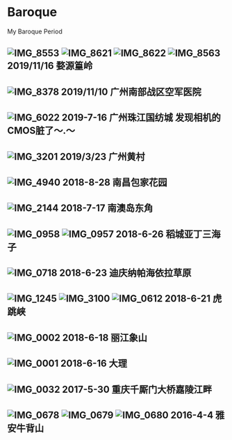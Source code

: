 # Baroque
My Baroque Period

![IMG_8553](2019/IMG_8553.JPG)
![IMG_8621](2019/IMG_8621.JPG)
![IMG_8622](2019/IMG_8622.JPG)
![IMG_8563](2019/IMG_8563.JPG)
2019/11/16 婺源篁岭
---

![IMG_8378](2019/IMG_8378.JPG)
2019/11/10 广州南部战区空军医院
---

![IMG_6022](2019/IMG_6022.JPG)
2019-7-16 广州珠江国纺城
发现相机的CMOS脏了～.～
---

![IMG_3201](2019/IMG_3201.JPG)
2019/3/23 广州黄村
---

![IMG_4940](2018/IMG_4940.JPG)
2018-8-28 南昌包家花园
---

![IMG_2144](2018/IMG_2144.JPG)
2018-7-17 南澳岛东角
---

![IMG_0958](2018/IMG_0958.JPG)
![IMG_0957](2018/IMG_0957.JPG)
2018-6-26 稻城亚丁三海子
---

![IMG_0718](2018/IMG_0718.JPG)
2018-6-23 迪庆纳帕海依拉草原
---

![IMG_1245](2018/IMG_1245.JPG)
![IMG_3100](2018/IMG_3100.JPG)
![IMG_0612](2018/IMG_0612.JPG)
2018-6-21 虎跳峡
---

![IMG_0002](2018/IMG_0002.JPG)
2018-6-18 丽江象山
---

![IMG_0001](2018/IMG_0001.JPG)
2018-6-16 大理
---

![IMG_0032](2017/IMG_0032.JPG)
2017-5-30 重庆千厮门大桥嘉陵江畔
---

![IMG_0678](2016/IMG_0678.JPG)
![IMG_0679](2016/IMG_0679.JPG)
![IMG_0680](2016/IMG_0680.JPG)
2016-4-4 雅安牛背山
---
